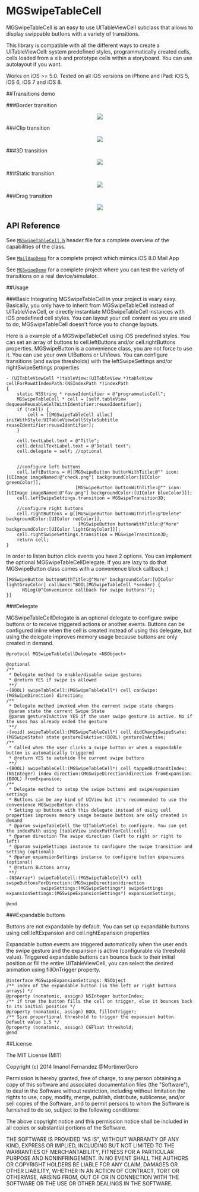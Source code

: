 MGSwipeTableCell
================


MGSwipeTableCell is an easy to use UITableViewCell subclass that allows to display swippable buttons with a variety of transitions. 


This library is compatible with all the different ways to create a UITableViewCell: system predefined styles, programmatically created cells, cells loaded from a xib and prototype cells within a storyboard. You can use autolayout if you want.

Works on iOS >= 5.0. Tested on all iOS versions on iPhone and iPad: iOS 5, iOS 6, iOS 7 and iOS 8.

##Transitions demo

###Border transition

<p align="center"><img src="https://raw.githubusercontent.com/MortimerGoro/MGSwipeTableCell/master/readme-assets/border.gif" /></p>

###Clip transition

<p align="center"><img src="https://raw.githubusercontent.com/MortimerGoro/MGSwipeTableCell/master/readme-assets/clip.gif" /></p>

###3D transition

<p align="center"><img src="https://raw.githubusercontent.com/MortimerGoro/MGSwipeTableCell/master/readme-assets/3d.gif" /></p>

###Static transition

<p align="center"><img src="https://raw.githubusercontent.com/MortimerGoro/MGSwipeTableCell/master/readme-assets/static.gif" /></p>

###Drag transition

<p align="center"><img src="https://raw.githubusercontent.com/MortimerGoro/MGSwipeTableCell/master/readme-assets/drag.gif" /></p>

## API Reference
See [`MGSwipeTableCell.h`](MGSwipeTableCell/MGSwipeTableCell.h) header file for a complete overview of the capabilities of the class.


See [`MailAppDemo`](demo/MailAppDemo) for a complete project which mimics iOS 8.0 Mail App

See [`MGSwipeDemo`](demo/MGSwipeDemo) for a complete project where you can test the variety of transitions on a real device/simulator.

##Usage

###Basic 
Integrating MGSwipeTableCell in your project is veary easy. Basically, you only have to inherit from MGSwipeTableCell instead of UITableViewCell, or directly instantiate MGSwipeTableCell instances with iOS predefined cell styles. You can layout your cell content as you are used to do, MGSwipeTableCell doesn't force you to change layouts.

Here is a example of a MGSwipeTableCell using iOS predefined styles. You can set an array of buttons to cell.leftButtons and/or cell.rightButtons properties. MGSwipeButton is a convenience class, you are not force to use it. You can use your own UIButtons or UIViews. You can configure transitions (and swipe thresholds) with the leftSwipeSettings and/or rightSwipeSettings properties

```objc
- (UITableViewCell *)tableView:(UITableView *)tableView cellForRowAtIndexPath:(NSIndexPath *)indexPath
{
    static NSString * reuseIdentifier = @"programmaticCell";
    MGSwipeTableCell * cell = [self.tableView dequeueReusableCellWithIdentifier:reuseIdentifier];
    if (!cell) {
        cell = [[MGSwipeTableCell alloc] initWithStyle:UITableViewCellStyleSubtitle reuseIdentifier:reuseIdentifier];
    }
    
    cell.textLabel.text = @"Title";
    cell.detailTextLabel.text = @"Detail text";
    cell.delegate = self; //optional

    
    //configure left buttons
    cell.leftButtons = @[[MGSwipeButton buttonWithTitle:@"" icon:[UIImage imageNamed:@"check.png"] backgroundColor:[UIColor greenColor]],
                          [MGSwipeButton buttonWithTitle:@"" icon:[UIImage imageNamed:@"fav.png"] backgroundColor:[UIColor blueColor]]];
    cell.leftSwipeSettings.transition = MGSwipeTransition3D;
    
    //configure right buttons
    cell.rightButtons = @[[MGSwipeButton buttonWithTitle:@"Delete" backgroundColor:[UIColor redColor]],
                           [MGSwipeButton buttonWithTitle:@"More" backgroundColor:[UIColor lightGrayColor]]];
    cell.rightSwipeSettings.transition = MGSwipeTransition3D;
    return cell;
}
```

In order to listen button click events you have 2 options. You can implement the optional MGSwipeTableCellDelegate. If you are lazy to do that MGSwipeButton class comes with a convenience block callback ;)

```objc
[MGSwipeButton buttonWithTitle:@"More" backgroundColor:[UIColor lightGrayColor] callback:^BOOL(MGSwipeTableCell *sender) {
      NSLog(@"Convenience callback for swipe buttons!");
}]
```

###Delegate

MGSwipeTableCellDelegate is an optional delegate to configure swipe buttons or to receive triggered actions or another events. Buttons can be configured inline when the cell is created instead of using this delegate, but using the delegate improves memory usage because buttons are only created in demand.

```objc
@protocol MGSwipeTableCellDelegate <NSObject>

@optional
/**
 * Delegate method to enable/disable swipe gestures
 * @return YES if swipe is allowed
 **/
-(BOOL) swipeTableCell:(MGSwipeTableCell*) cell canSwipe:(MGSwipeDirection) direction;
/**
 * Delegate method invoked when the current swipe state changes
 @param state the current Swipe State
 @param gestureIsActive YES if the user swipe gesture is active. No if the uses has already ended the gesture
 **/
-(void) swipeTableCell:(MGSwipeTableCell*) cell didChangeSwipeState:(MGSwipeState) state gestureIsActive:(BOOL) gestureIsActive;
/**
 * Called when the user clicks a swipe button or when a expandable button is automatically triggered
 * @return YES to autohide the current swipe buttons
 **/
-(BOOL) swipeTableCell:(MGSwipeTableCell*) cell tappedButtonAtIndex:(NSInteger) index direction:(MGSwipeDirection)direction fromExpansion:(BOOL) fromExpansion;
/**
 * Delegate method to setup the swipe buttons and swipe/expansion settings
 * Buttons can be any kind of UIView but it's recommended to use the convenience MGSwipeButton class
 * Setting up buttons with this delegate instead of using cell properties improves memory usage because buttons are only created in demand
 * @param swipeTableCell the UITableVieCel to configure. You can get the indexPath using [tableView indexPathForCell:cell]
 * @param direction The swipe direction (left to right or right to left)
 * @param swipeSettings instance to configure the swipe transition and setting (optional)
 * @param expansionSettings instance to configure button expansions (optional)
 * @return Buttons array
 **/
-(NSArray*) swipeTableCell:(MGSwipeTableCell*) cell swipeButtonsForDirection:(MGSwipeDirection)direction
             swipeSettings:(MGSwipeSettings*) swipeSettings expansionSettings:(MGSwipeExpansionSettings*) expansionSettings;

@end
```

###Expandable buttons

Buttons are not expandable by default. You can set up expandable buttons using cell.leftExpansion and cell.rightExpansion properties

Expandable button events are triggered automatically when the user ends the swipe gesture and the expansion is active (configurable via threshold value). Triggered expandable buttons can bounce back to their initial position or fill the entire UITableViewCell, you can select the desired animation using fillOnTrigger property.

```objc
@interface MGSwipeExpansionSettings: NSObject
/** index of the expandable button (in the left or right buttons arrays) */
@property (nonatomic, assign) NSInteger buttonIndex;
/** if true the button fills the cell on trigger, else it bounces back to its initial position */
@property (nonatomic, assign) BOOL fillOnTrigger;
/** Size proportional threshold to trigger the expansion button. Default value 1.5 */
@property (nonatomic, assign) CGFloat threshold;
@end
```

##License

The MIT License (MIT)

Copyright (c) 2014 Imanol Fernandez @MortimerGoro

Permission is hereby granted, free of charge, to any person obtaining a copy
of this software and associated documentation files (the "Software"), to deal
in the Software without restriction, including without limitation the rights
to use, copy, modify, merge, publish, distribute, sublicense, and/or sell
copies of the Software, and to permit persons to whom the Software is
furnished to do so, subject to the following conditions:

The above copyright notice and this permission notice shall be included in all
copies or substantial portions of the Software.

THE SOFTWARE IS PROVIDED "AS IS", WITHOUT WARRANTY OF ANY KIND, EXPRESS OR
IMPLIED, INCLUDING BUT NOT LIMITED TO THE WARRANTIES OF MERCHANTABILITY,
FITNESS FOR A PARTICULAR PURPOSE AND NONINFRINGEMENT. IN NO EVENT SHALL THE
AUTHORS OR COPYRIGHT HOLDERS BE LIABLE FOR ANY CLAIM, DAMAGES OR OTHER
LIABILITY, WHETHER IN AN ACTION OF CONTRACT, TORT OR OTHERWISE, ARISING FROM,
OUT OF OR IN CONNECTION WITH THE SOFTWARE OR THE USE OR OTHER DEALINGS IN THE
SOFTWARE.
